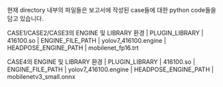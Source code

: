 현재 directory 내부의 파일들은 보고서에 작성된 case들에 대한 python code들을 담고 있습니다.

CASE1/CASE2/CASE3의 ENGINE 및 LIBRARY 환경
| PLUGIN_LIBRARY					| 416100.so
| ENGINE_FILE_PATH				|	yolov7_416100.engine
| HEADPOSE_ENGINE_PATH		|	mobilenet_fp16.trt

CASE4의 ENGINE 및 LIBRARY 환경
| PLUGIN_LIBRARY					| 416100.so
| ENGINE_FILE_PATH				|	yolov7_416100.engine
| HEADPOSE_ENGINE_PATH		|	mobilenetv3_small.onnx
